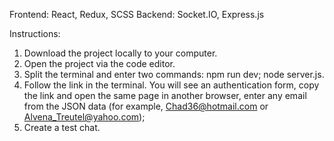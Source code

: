 Frontend: React, Redux, SCSS
Backend: Socket.IO, Express.js

Instructions: 
1) Download the project locally to your computer.
2) Open the project via the code editor.
3) Split the terminal and enter two commands: npm run dev; node server.js.
4) Follow the link in the terminal. You will see an authentication form, copy the link and open the same page in another browser, enter any email from the JSON data (for example, Chad36@hotmail.com or Alvena_Treutel@yahoo.com);
5) Create a test chat.
